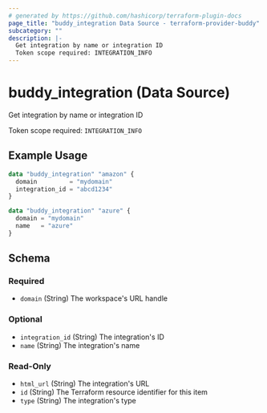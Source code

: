 ```yaml
---
# generated by https://github.com/hashicorp/terraform-plugin-docs
page_title: "buddy_integration Data Source - terraform-provider-buddy"
subcategory: ""
description: |-
  Get integration by name or integration ID
  Token scope required: INTEGRATION_INFO
---
```


# buddy_integration (Data Source)

Get integration by name or integration ID

Token scope required: `INTEGRATION_INFO`

## Example Usage

```terraform
data "buddy_integration" "amazon" {
  domain         = "mydomain"
  integration_id = "abcd1234"
}

data "buddy_integration" "azure" {
  domain = "mydomain"
  name   = "azure"
}
```

<!-- schema generated by tfplugindocs -->
## Schema

### Required

- `domain` (String) The workspace's URL handle

### Optional

- `integration_id` (String) The integration's ID
- `name` (String) The integration's name

### Read-Only

- `html_url` (String) The integration's URL
- `id` (String) The Terraform resource identifier for this item
- `type` (String) The integration's type


